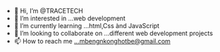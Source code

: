 - 👋 Hi, I’m @TRACETECH
- 👀 I’m interested in ...web development
- 🌱 I’m currently learning ...html,Css ànd JavaScript 
- 💞️ I’m looking to collaborate on ...different web development projects 
- 📫 How to reach me ...mbengnkonghotbe@gmail.com

<!---
TRACETECH/TRACETECH is a ✨ special ✨ repository because its `README.md` (this file) appears on your GitHub profile.
You can click the Preview link to take a look at your changes.
--->
